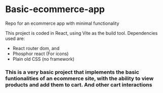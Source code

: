 # Basic-ecommerce-app
Repo for an ecommerce app with minimal functionality

This project is coded in React, using Vite as the build tool. Dependencies used are:
 - React router dom, and
 - Phosphor react (For icons)
 - Plain old CSS (no framework)

### This is a very basic project that implements the basic funtionalities of an ecommerce site, with the ability to view products and add them to cart. And other cart interactions

